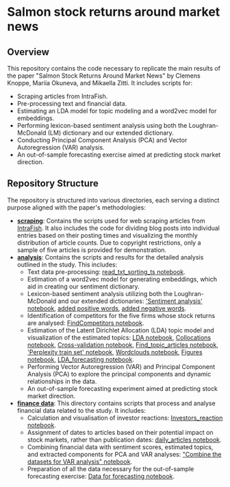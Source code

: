 # Salmon stock returns around market news

## Overview

This repository contains the code necessary to replicate the main results of the paper "Salmon Stock Returns Around Market News" by Clemens Knoppe, Mariia Okuneva, and Mikaella Zitti. It includes scripts for:
- Scraping articles from IntraFish.
- Pre-processing text and financial data.
- Estimating an LDA model for topic modeling and a word2vec model for embeddings.
- Performing lexicon-based sentiment analysis using both the Loughran-McDonald (LM) dictionary and our extended dictionary.
- Conducting Principal Component Analysis (PCA) and Vector Autoregression (VAR) analysis.
- An out-of-sample forecasting exercise aimed at predicting stock market direction.

## Repository Structure

The repository is structured into various directories, each serving a distinct purpose aligned with the paper's methodologies:

- **[scraping](https://github.com/MashenkaOkuneva/Salmon_Market_News/tree/master/scraping)**: Contains the scripts used for web scraping articles from [IntraFish](https://www.intrafish.com/). It also includes the code for dividing blog posts into individual entries based on their posting times and visualizing the monthly distribution of article counts. Due to copyright restrictions, only a sample of five articles is provided for demonstration.
- **[analysis](https://github.com/MashenkaOkuneva/Salmon_Market_News/tree/master/analysis)**: Contains the scripts and results for the detailed analysis outlined in the study. This includes:
  - Text data pre-processing: [read_txt_sorting_ts notebook](https://github.com/MashenkaOkuneva/Salmon_Market_News/blob/master/analysis/read_txt_sorting_ts.ipynb).
  - Estimation of a word2vec model for generating embeddings, which aid in creating our sentiment dictionary.
  - Lexicon-based sentiment analysis utilizing both the Loughran-McDonald and our extended dictionaries: ['Sentiment analysis' notebook](https://github.com/MashenkaOkuneva/Salmon_Market_News/blob/master/analysis/Sentiment%20analysis.ipynb), [added positive words](https://github.com/MashenkaOkuneva/Salmon_Market_News/blob/master/analysis/analysis_topics/topicmodels/keywords_pos_final.txt), [added negative words](https://github.com/MashenkaOkuneva/Salmon_Market_News/blob/master/analysis/analysis_topics/topicmodels/keywords_neg_final.txt).
  - Identification of competitors for the five firms whose stock returns are analysed: [FindCompetitors notebook](https://github.com/MashenkaOkuneva/Salmon_Market_News/blob/master/analysis/FindCompetitors.ipynb).
  - Estimation of the Latent Dirichlet Allocation (LDA) topic model and visualization of the estimated topics: [LDA notebook](https://github.com/MashenkaOkuneva/Salmon_Market_News/blob/master/analysis/analysis_topics/LDA.ipynb), [Collocations notebook](https://github.com/MashenkaOkuneva/Salmon_Market_News/blob/master/analysis/analysis_topics/Collocations.ipynb), [Cross-validation notebook](https://github.com/MashenkaOkuneva/Salmon_Market_News/blob/master/analysis/analysis_topics/Cross-validation.ipynb), [Find_topic_articles notebook](https://github.com/MashenkaOkuneva/Salmon_Market_News/blob/master/analysis/analysis_topics/Find_topic_articles.ipynb), ['Perplexity train set' notebook](https://github.com/MashenkaOkuneva/Salmon_Market_News/blob/master/analysis/analysis_topics/Perplexity%20train%20set.ipynb), [Wordclouds notebook](https://github.com/MashenkaOkuneva/Salmon_Market_News/blob/master/analysis/analysis_topics/Wordclouds.ipynb), [Figures notebook](https://github.com/MashenkaOkuneva/Salmon_Market_News/blob/master/analysis/Figures.ipynb), [LDA_forecasting notebook](https://github.com/MashenkaOkuneva/Salmon_Market_News/blob/master/analysis/analysis_topics/LDA_forecasting.ipynb).
  - Performing Vector Autoregression (VAR) and Principal Component Analysis (PCA) to explore the principal components and dynamic relationships in the data.
  - An out-of-sample forecasting experiment aimed at predicting stock market direction.
- **[finance data](https://github.com/MashenkaOkuneva/Salmon_Market_News/tree/master/finance%20data)**: This directory contains scripts that process and analyse financial data related to the study. It includes:
  - Calculation and visualisation of investor reactions: [Investors_reaction notebook](https://github.com/MashenkaOkuneva/Salmon_Market_News/blob/master/finance%20data/Investors_reaction.ipynb).
  - Assignment of dates to articles based on their potential impact on stock markets, rather than publication dates: [daily_articles notebook](https://github.com/MashenkaOkuneva/Salmon_Market_News/blob/master/finance%20data/daily_articles.ipynb).
  - Combining financial data with sentiment scores, estimated topics, and extracted components for PCA and VAR analyses: ["Combine the datasets for VAR analysis" notebook](https://github.com/MashenkaOkuneva/Salmon_Market_News/blob/master/finance%20data/Combine%20the%20datasets%20for%20VAR%20analysis.ipynb).
  - Preparation of all the data necessary for the out-of-sample forecasting exercise: [Data for forecasting notebook](https://github.com/MashenkaOkuneva/Salmon_Market_News/blob/master/finance%20data/Data%20for%20forecasting.ipynb).
